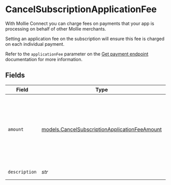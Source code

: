 # CancelSubscriptionApplicationFee

With Mollie Connect you can charge fees on payments that your app is processing on behalf of other Mollie
merchants.

Setting an application fee on the subscription will ensure this fee is charged on each individual payment.

Refer to the `applicationFee` parameter on the [Get payment endpoint](get-payment) documentation for more
information.


## Fields

| Field                                                                                                | Type                                                                                                 | Required                                                                                             | Description                                                                                          | Example                                                                                              |
| ---------------------------------------------------------------------------------------------------- | ---------------------------------------------------------------------------------------------------- | ---------------------------------------------------------------------------------------------------- | ---------------------------------------------------------------------------------------------------- | ---------------------------------------------------------------------------------------------------- |
| `amount`                                                                                             | [models.CancelSubscriptionApplicationFeeAmount](../models/cancelsubscriptionapplicationfeeamount.md) | :heavy_check_mark:                                                                                   | In v2 endpoints, monetary amounts are represented as objects with a `currency` and `value` field.    |                                                                                                      |
| `description`                                                                                        | *str*                                                                                                | :heavy_check_mark:                                                                                   | N/A                                                                                                  | Platform fee                                                                                         |